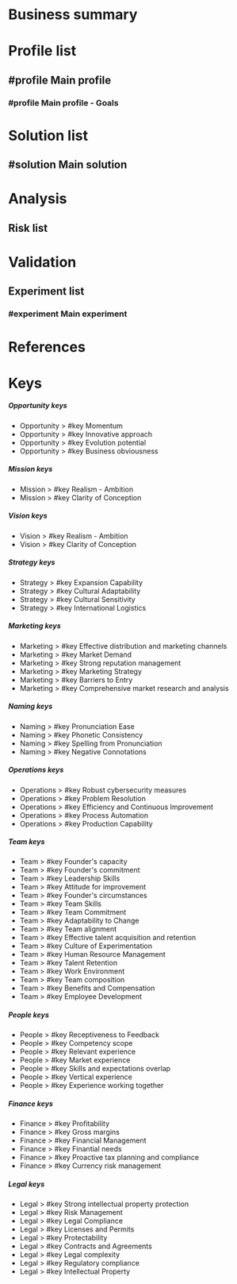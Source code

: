 # Business summary


# Profile list


## #profile Main profile


### #profile Main profile - Goals


# Solution list


## #solution Main solution


# Analysis


## Risk list


# Validation


## Experiment list


### #experiment Main experiment


# References


# Keys
##### Opportunity keys
- Opportunity > #key Momentum
- Opportunity > #key Innovative approach
- Opportunity > #key Evolution potential
- Opportunity > #key Business obviousness
##### Mission keys
- Mission > #key Realism - Ambition
- Mission > #key Clarity of Conception
##### Vision keys
- Vision > #key Realism - Ambition
- Vision > #key Clarity of Conception
##### Strategy keys
- Strategy > #key Expansion Capability
- Strategy > #key Cultural Adaptability
- Strategy > #key Cultural Sensitivity
- Strategy > #key International Logistics
##### Marketing keys
- Marketing > #key Effective distribution and marketing channels
- Marketing > #key Market Demand
- Marketing > #key Strong reputation management
- Marketing > #key Marketing Strategy
- Marketing > #key Barriers to Entry
- Marketing > #key Comprehensive market research and analysis
##### Naming keys
- Naming > #key Pronunciation Ease
- Naming > #key Phonetic Consistency
- Naming > #key Spelling from Pronunciation
- Naming > #key Negative Connotations
##### Operations keys
- Operations > #key Robust cybersecurity measures
- Operations > #key Problem Resolution
- Operations > #key Efficiency and Continuous Improvement
- Operations > #key Process Automation
- Operations > #key Production Capability
##### Team keys
- Team > #key Founder's capacity
- Team > #key Founder's commitment
- Team > #key Leadership Skills
- Team > #key Attitude for improvement
- Team > #key Founder's circumstances
- Team > #key Team Skills
- Team > #key Team Commitment
- Team > #key Adaptability to Change
- Team > #key Team alignment
- Team > #key Effective talent acquisition and retention
- Team > #key Culture of Experimentation
- Team > #key Human Resource Management
- Team > #key Talent Retention
- Team > #key Work Environment
- Team > #key Team composition
- Team > #key Benefits and Compensation
- Team > #key Employee Development
##### People keys
- People > #key Receptiveness to Feedback
- People > #key Competency scope
- People > #key Relevant experience
- People > #key Market experience
- People > #key Skills and expectations overlap
- People > #key Vertical experience
- People > #key Experience working together
##### Finance keys
- Finance > #key Profitability
- Finance > #key Gross margins
- Finance > #key Financial Management
- Finance > #key Finantial needs
- Finance > #key Proactive tax planning and compliance
- Finance > #key Currency risk management
##### Legal keys
- Legal > #key Strong intellectual property protection
- Legal > #key Risk Management
- Legal > #key Legal Compliance
- Legal > #key Licenses and Permits
- Legal > #key Protectability
- Legal > #key Contracts and Agreements
- Legal > #key Legal complexity
- Legal > #key Regulatory compliance
- Legal > #key Intellectual Property

